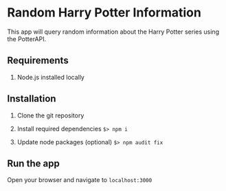 
# Random Harry Potter Information

This app will query random information about the Harry Potter series using the PotterAPI.

## Requirements

1. Node.js installed locally

## Installation

1. Clone the git repository

2. Install required dependencies
        `$> npm i`

3. Update node packages (optional)
        `$> npm audit fix`

## Run the app

Open your browser and navigate to `localhost:3000`


